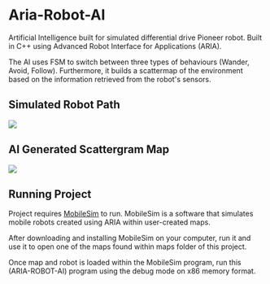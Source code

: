 # Aria-Robot-AI
<p>Artificial Intelligence built for simulated differential drive Pioneer robot. Built in C++ using Advanced Robot Interface for Applications (ARIA).</p>
<p>The AI uses FSM to switch between three types of behaviours (Wander, Avoid, Follow). Furthermore, it builds a scattermap of the environment based on the information retrieved from the robot's sensors.

<h2>Simulated Robot Path</h2>
<img src="https://github.com/marcin388/Aria-Robot-AI/blob/master/path.jpg">
<h2>AI Generated Scattergram Map</h2>
<img src="https://github.com/marcin388/Aria-Robot-AI/blob/master/Scattergram.png">

<h2>Running Project</h2>
<p>Project requires <a href="https://github.com/srmq/MobileSim">MobileSim</a> to run. MobileSim is a software that simulates mobile robots created using ARIA within user-created maps.</p>
<p>After downloading and installing MobileSim on your computer, run it and use it to open one of the maps found within maps folder of this project.</p>
<p>Once map and robot is loaded within the MobileSim program, run this (ARIA-ROBOT-AI) program using the debug mode on x86 memory format.
